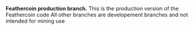  **Feathercoin production branch.**
This is the production version of the Feathercoin code
All other branches are developement branches and not intended for mining use
